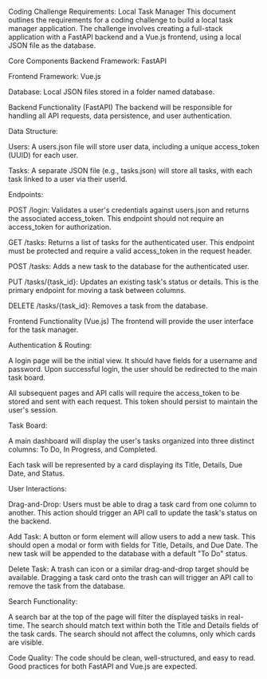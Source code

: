 Coding Challenge Requirements: Local Task Manager
This document outlines the requirements for a coding challenge to build a local task manager application. The challenge involves creating a full-stack application with a FastAPI backend and a Vue.js frontend, using a local JSON file as the database.

Core Components
Backend Framework: FastAPI

Frontend Framework: Vue.js

Database: Local JSON files stored in a folder named database.

Backend Functionality (FastAPI)
The backend will be responsible for handling all API requests, data persistence, and user authentication.

Data Structure:

Users: A users.json file will store user data, including a unique access_token (UUID) for each user.

Tasks: A separate JSON file (e.g., tasks.json) will store all tasks, with each task linked to a user via their userId.

Endpoints:

POST /login: Validates a user's credentials against users.json and returns the associated access_token. This endpoint should not require an access_token for authorization.

GET /tasks: Returns a list of tasks for the authenticated user. This endpoint must be protected and require a valid access_token in the request header.

POST /tasks: Adds a new task to the database for the authenticated user.

PUT /tasks/{task_id}: Updates an existing task's status or details. This is the primary endpoint for moving a task between columns.

DELETE /tasks/{task_id}: Removes a task from the database.

Frontend Functionality (Vue.js)
The frontend will provide the user interface for the task manager.

Authentication & Routing:

A login page will be the initial view. It should have fields for a username and password. Upon successful login, the user should be redirected to the main task board.

All subsequent pages and API calls will require the access_token to be stored and sent with each request. This token should persist to maintain the user's session.

Task Board:

A main dashboard will display the user's tasks organized into three distinct columns: To Do, In Progress, and Completed.

Each task will be represented by a card displaying its Title, Details, Due Date, and Status.

User Interactions:

Drag-and-Drop: Users must be able to drag a task card from one column to another. This action should trigger an API call to update the task's status on the backend.

Add Task: A button or form element will allow users to add a new task. This should open a modal or form with fields for Title, Details, and Due Date. The new task will be appended to the database with a default "To Do" status.

Delete Task: A trash can icon or a similar drag-and-drop target should be available. Dragging a task card onto the trash can will trigger an API call to remove the task from the database.

Search Functionality:

A search bar at the top of the page will filter the displayed tasks in real-time. The search should match text within both the Title and Details fields of the task cards. The search should not affect the columns, only which cards are visible.


Code Quality: The code should be clean, well-structured, and easy to read. Good practices for both FastAPI and Vue.js are expected.
